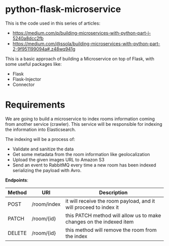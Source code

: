 # python-flask-microservice

This is the code used in this series of articles: 

- https://medium.com/p/building-microservices-with-python-part-i-5240a8dcc2fb
- https://medium.com/@ssola/building-microservices-with-python-part-2-9f951199094a#.z48wq941g

This is a basic approach of building a Microservice on top of Flask, with some useful packages like:

- Flask
- Flask-Injector
- Connector

# Requirements

We are going to build a microservice to index rooms information coming from another service (crawler). This service will be responsible for indexing the information into Elasticsearch.

The indexing will be a process of:

- Validate and sanitize the data
- Get some metadata from the room information like geolocalization
- Upload the given images URL to Amazon S3
- Send an event to RabbitMQ every time a new room has been indexed serializing the payload with Avro.


**Endpoints**:

|Method|URI|Description|
|------|---|-----------|
| POST | /room/index | it will receive the room payload, and it will proceed to index it |
| PATCH | /room/{id} | this PATCH method will allow us to make changes on the indexed item |
| DELETE | /room/{id} | this method will remove the room from the index |
